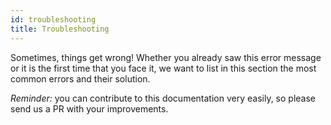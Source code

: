 ```yaml
---
id: troubleshooting
title: Troubleshooting
---
```


Sometimes, things get wrong! Whether you already saw this error message or it is
the first time that you face it, we want to list in this section the most common
errors and their solution.

_Reminder:_ you can contribute to this documentation very easily, so please send
us a PR with your improvements.
